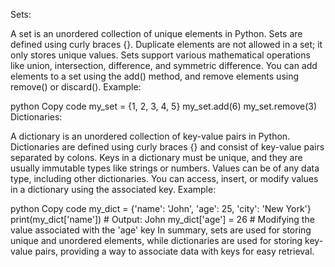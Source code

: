 Sets:

A set is an unordered collection of unique elements in Python.
Sets are defined using curly braces {}.
Duplicate elements are not allowed in a set; it only stores unique values.
Sets support various mathematical operations like union, intersection, difference, and symmetric difference.
You can add elements to a set using the add() method, and remove elements using remove() or discard().
Example:

python
Copy code
my_set = {1, 2, 3, 4, 5}
my_set.add(6)
my_set.remove(3)
Dictionaries:

A dictionary is an unordered collection of key-value pairs in Python.
Dictionaries are defined using curly braces {} and consist of key-value pairs separated by colons.
Keys in a dictionary must be unique, and they are usually immutable types like strings or numbers.
Values can be of any data type, including other dictionaries.
You can access, insert, or modify values in a dictionary using the associated key.
Example:

python
Copy code
my_dict = {'name': 'John', 'age': 25, 'city': 'New York'}
print(my_dict['name'])  # Output: John
my_dict['age'] = 26  # Modifying the value associated with the 'age' key
In summary, sets are used for storing unique and unordered elements, while dictionaries are used for storing key-value pairs, providing a way to associate data with keys for easy retrieval.
